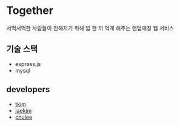 # Together

서먹서먹한 사람들이 친해지기 위해 밥 한 끼 먹게 해주는 랜덤매칭 웹 서비스

## 기술 스택
- express.js
- mysql

## developers
- [tkim](https://github.com/kth2624)
- [jaekim](https://github.com/jae-hwan-kim)
- [chulee](https://github.com/tmam444)
